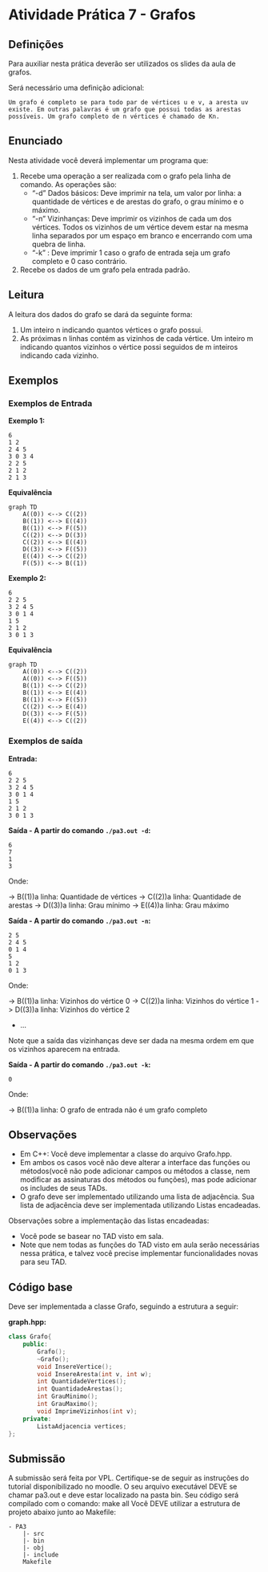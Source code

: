 # Atividade Prática 7 - Grafos

## Definições

Para auxiliar nesta prática deverão ser utilizados os slides da aula de grafos. 

Será necessário uma definição adicional:

    Um grafo é completo se para todo par de vértices u e v, a aresta uv existe. Em outras palavras é um grafo que possui todas as arestas possíveis. Um grafo completo de n vértices é chamado de Kn.

## Enunciado

Nesta atividade você deverá implementar um programa que:

1. Recebe uma operação a ser realizada com o grafo pela linha de comando. As operações são:
    - “-d” Dados básicos: Deve imprimir na tela, um valor por linha: a quantidade de vértices e de arestas do grafo, o grau mínimo e o máximo.
    - “-n” Vizinhanças: Deve imprimir os vizinhos de cada um dos vértices. Todos os vizinhos de um vértice devem estar na mesma linha separados por um espaço em branco e encerrando com uma quebra de linha.
    - “-k” : Deve imprimir 1 caso o grafo de entrada seja um grafo completo e 0 caso contrário.
2. Recebe os dados de um grafo pela entrada padrão.

## Leitura

A leitura dos dados do grafo se dará da seguinte forma:

1. Um inteiro n indicando quantos vértices o grafo possui.
2. As próximas n linhas contém as vizinhos de cada vértice. Um inteiro m indicando quantos vizinhos o vértice possi seguidos de m inteiros indicando cada vizinho.

## Exemplos

### Exemplos de Entrada

**Exemplo 1:**

```terminal
6
1 2
2 4 5
3 0 3 4
2 2 5
2 1 2
2 1 3
```

**Equivalência**

```mermaid
graph TD
    A((0)) <--> C((2))
    B((1)) <--> E((4))
    B((1)) <--> F((5))
    C((2)) <--> D((3))
    C((2)) <--> E((4))
    D((3)) <--> F((5))
    E((4)) <--> C((2))
    F((5)) <--> B((1))
```

**Exemplo 2:**


```terminal
6
2 2 5
3 2 4 5
3 0 1 4
1 5
2 1 2
3 0 1 3
```

**Equivalência**

```mermaid
graph TD
    A((0)) <--> C((2))
    A((0)) <--> F((5))
    B((1)) <--> C((2))
    B((1)) <--> E((4))
    B((1)) <--> F((5))
    C((2)) <--> E((4))
    D((3)) <--> F((5))
    E((4)) <--> C((2))
```

### Exemplos de saída

**Entrada:**

```terminal
6
2 2 5
3 2 4 5
3 0 1 4
1 5
2 1 2
3 0 1 3
```
**Saída - A partir do comando `./pa3.out -d`:**

```terminal
6
7
1
3
```

Onde:

-> B((1))a linha: Quantidade de vértices
-> C((2))a linha: Quantidade de arestas
-> D((3))a linha: Grau mínimo
-> E((4))a linha: Grau máximo

**Saída - A partir do comando `./pa3.out -n`:**

```terminal
2 5
2 4 5
0 1 4
5
1 2
0 1 3
```

Onde:

-> B((1))a linha: Vizinhos do vértice 0
-> C((2))a linha: Vizinhos do vértice 1
-> D((3))a linha: Vizinhos do vértice 2
- ...

Note que a saída das vizinhanças deve ser dada na mesma ordem em que os vizinhos aparecem na entrada.

**Saída - A partir do comando `./pa3.out -k`:**

```terminal
0
```

Onde:

-> B((1))a linha: O grafo de entrada não é um grafo completo

## Observações

- Em C++: Você deve implementar a classe do arquivo Grafo.hpp. 
- Em ambos os casos você não deve alterar a interface das funções ou métodos(você não pode adicionar campos ou métodos a classe, nem modificar as assinaturas dos métodos ou funções), mas pode adicionar os includes de seus TADs.
- O grafo deve ser implementado utilizando uma lista de adjacência.
Sua lista de adjacência deve ser implementada utilizando Listas encadeadas.

Observações sobre a implementação das listas encadeadas:

- Você pode se basear no TAD visto em sala.
- Note que nem todas as funções do TAD visto em aula serão necessárias nessa prática, e talvez você precise implementar funcionalidades novas para seu TAD.

## Código base

Deve ser implementada a classe Grafo, seguindo a estrutura a seguir:


**graph.hpp:**
```hpp
class Grafo{
    public:
        Grafo();
        ~Grafo();
        void InsereVertice();
        void InsereAresta(int v, int w);
        int QuantidadeVertices();
        int QuantidadeArestas();
        int GrauMinimo();
        int GrauMaximo();
        void ImprimeVizinhos(int v);
    private:
        ListaAdjacencia vertices;
};
```

## Submissão

A submissão será feita por VPL. Certifique-se de seguir as instruções do tutorial disponibilizado no moodle.
O seu arquivo executável DEVE se chamar pa3.out e deve estar localizado na pasta bin.
Seu código será compilado com o comando:
make all
Você DEVE utilizar a estrutura de projeto abaixo junto ao Makefile:
    
```
- PA3
    |- src
    |- bin
    |- obj
    |- include
    Makefile
```